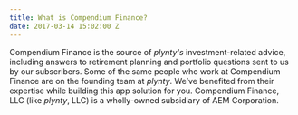 ```yaml
---
title: What is Compendium Finance?
date: 2017-03-14 15:02:00 Z
---
```


Compendium Finance is the source of *plynty's* investment-related advice, including answers to retirement planning and portfolio questions sent to us by our subscribers.  Some of the same people who work at Compendium Finance are on the founding team at *plynty*.  We’ve benefited from their expertise while building this app solution for you. Compendium Finance, LLC (like *plynty*, LLC) is a wholly-owned subsidiary of AEM Corporation. 